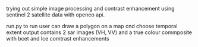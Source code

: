 trying out simple image processing and contrast enhancement using sentinel 2 satellite data with openeo api.

run.py to run
user can draw a polygon on a map cnd choose temporal extent
output contains 2 sar images (VH, VV) and a true colour commposite with bcet and lce comtrast enhancements
